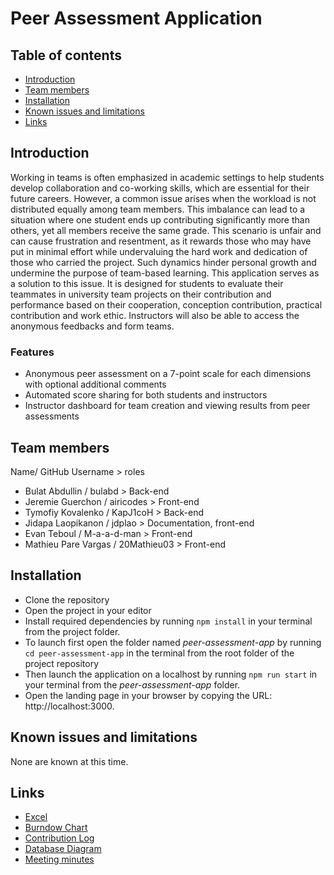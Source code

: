 # Peer Assessment Application

## Table of contents

* [Introduction](#introduction)
* [Team members](#team-members)
* [Installation](#installation)
* [Known issues and limitations](#known-issues-and-limitations)
* [Links](#links)

## Introduction
Working in teams is often emphasized in academic settings to help students develop collaboration and co-working skills, which are essential for their future careers. However, a common issue arises when the workload is not distributed equally among team members. This imbalance can lead to a situation where one student ends up contributing significantly more than others, yet all members receive the same grade. This scenario is unfair and can cause frustration and resentment, as it rewards those who may have put in minimal effort while undervaluing the hard work and dedication of those who carried the project. Such dynamics hinder personal growth and undermine the purpose of team-based learning. This application serves as a solution to this issue. It is designed for students to evaluate their teammates in university team projects on their contribution and performance based on their cooperation, conception contribution, practical contribution and work ethic. Instructors will also be able to access the anonymous feedbacks and form teams.

### Features

- Anonymous peer assessment on a 7-point scale for each dimensions with optional additional comments
- Automated score sharing for both students and instructors
- Instructor dashboard for team creation and viewing results from peer assessments

## Team members
Name/ GitHub Username > roles 

- Bulat Abdullin / bulabd > Back-end
- Jeremie Guerchon / airicodes > Front-end
- Tymofiy Kovalenko / KapJ1coH > Back-end
- Jidapa Laopikanon / jdplao > Documentation, front-end
- Evan Teboul / M-a-a-d-man > Front-end
- Mathieu Pare Vargas / 20Mathieu03 > Front-end 

## Installation

<!--  Add any technical requirements needed for the project -->
- Clone the repository
- Open the project in your editor
- Install required dependencies by running `npm install` in your terminal from the project folder.
- To launch first open the folder named _peer-assessment-app_ by running `cd peer-assessment-app` in the terminal from the root folder of the project repository
- Then launch the application on a localhost by running `npm run start` in your terminal from the _peer-assessment-app_ folder.
- Open the landing page in your browser by copying the URL: http://localhost:3000.

## Known issues and limitations

None are known at this time.

## Links

* [Excel](https://docs.google.com/spreadsheets/d/1-OOdwkd-mQhx8gZGerOM8dGRp2eyIZ9y7WHTsZLbgnE/edit?gid=559965967#gid=559965967)
* [Burndow Chart](https://docs.google.com/spreadsheets/d/1-OOdwkd-mQhx8gZGerOM8dGRp2eyIZ9y7WHTsZLbgnE/edit?gid=559965967#gid=559965967)
* [Contribution Log](https://docs.google.com/spreadsheets/d/1-OOdwkd-mQhx8gZGerOM8dGRp2eyIZ9y7WHTsZLbgnE/edit?gid=1048892060#gid=1048892060)  
* [Database Diagram](https://github.com/Soen341-FrameNotWork/Framenotwork_SOEN341_Project_F24/blob/main/images/ERD.png)
* [Meeting minutes](https://github.com/Soen341-FrameNotWork/Framenotwork_SOEN341_Project_F24/tree/main/Meeting%20Minutes)
